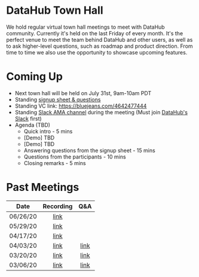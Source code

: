 # DataHub Town Hall

We hold regular virtual town hall meetings to meet with DataHub community. 
Currently it's held on the last Friday of every month.
It's the perfect venue to meet the team behind DataHub and other users, as well as to ask higher-level questions, such as roadmap and product direction.
From time to time we also use the opportunity to showcase upcoming features.

# Coming Up
- Next town hall will be held on July 31st, 9am-10am PDT
- Standing [signup sheet & questions](https://docs.google.com/spreadsheets/d/1hCTFQZnhYHAPa-DeIfyye4MlwmrY7GF4hBds5pTZJYM/edit) 
- Standing VC link: https://bluejeans.com/4642477444
- Standing [Slack AMA channel](https://app.slack.com/client/TUMKD5EGJ/C01040VS7CJ) during the meeting (Must join [DataHub's Slack](https://join.slack.com/t/datahubspace/shared_invite/zt-dkzbxfck-dzNl96vBzB06pJpbRwP6RA) first)
- Agenda (TBD)
  * Quick intro - 5 mins
  * [Demo] TBD
  * [Demo] TBD
  * Answering questions from the signup sheet - 15 mins
  * Questions from the participants - 10 mins
  * Closing remarks - 5 mins

# Past Meetings

| Date    | Recording | Q&A |
| ------- | :---------: | :---------: |
| 06/26/20 | [link](https://bluejeans.com/s/yILyR/) | 
| 05/29/20 | [link](https://bluejeans.com/s/GCAzY) | 
| 04/17/20  | [link](https://bluejeans.com/s/eYRD4) | 
| 04/03/20  | [link](https://bluejeans.com/s/vzYpa) | [link](https://docs.google.com/document/d/1ChF9jiJWv9wj3HLLkFYRg7NSYg8Kb0PT7COd7Hf9Zpk/edit?usp=sharing)
| 03/20/20 | [link](https://bluejeans.com/s/FSKEF) | [link](https://docs.google.com/document/d/1vQ6tAGXsVafnPIcZv1GSYgnTJJXFOACa1aWzOQjiGHI/edit) |
| 03/06/20  | [link](https://bluejeans.com/s/vULMG) | [link](https://docs.google.com/document/d/1N_VGqlH9CD-54LBsVlpcK2Cf2Mgmuzq79EvN9qgBqtQ/edit) |
